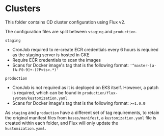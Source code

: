 # Clusters

This folder contains CD cluster configuration using Flux v2.

The configuration files are split between `staging` and `production`.

`staging`
- CronJob required to re-create ECR credentials every 6 hours is required as the staging server is hosted in GKE
- Require ECR credentials to scan the images
- Scans for Docker image's tag that is the following format: `'^master-[a-fA-F0-9]+-(?P<ts>.*)'`

`production`
- CronJob is not required as it is deployed on EKS itself. However, a patch is required, which can be found in `production/flux-system/kustomization.yaml`.
- Scans for Docker image's tag that is the following format: `>=1.0.0`

As `staging` and `production` have a different set of tag requirements, to retain the original manifest files from `bases/manifest`, a `kustomization.yaml` file is created within each folder, and Flux will only update the `kustomization.yaml`.